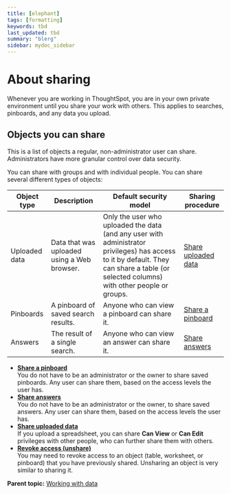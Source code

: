 ```yaml
---
title: [elephant]
tags: [formatting]
keywords: tbd
last_updated: tbd
summary: "blerg"
sidebar: mydoc_sidebar
---
```

# About sharing

Whenever you are working in ThoughtSpot, you are in your own private environment until you share your work with others. This applies to searches, pinboards, and any data you upload.

## Objects you can share

This is a list of objects a regular, non-administrator user can share. Administrators have more granular control over data security.

You can share with groups and with individual people. You can share several different types of objects:

|Object type|Description|Default security model|Sharing procedure|
|-----------|-----------|----------------------|-----------------|
|Uploaded data|Data that was uploaded using a Web browser.|Only the user who uploaded the data (and any user with administrator privileges) has access to it by default. They can share a table (or selected columns) with other people or groups.|[Share uploaded data](share_user_imported_data.html#)|
|Pinboards|A pinboard of saved search results.|Anyone who can view a pinboard can share it.|[Share a pinboard](../../data_security/share_pinboards.html#)|
|Answers|The result of a single search.|Anyone who can view an answer can share it.|[Share answers](../../data_security/share_answers.html#)|

-   **[Share a pinboard](../../../admin/data_security/share_pinboards.html)**  
You do not have to be an administrator or the owner to share saved pinboards. Any user can share them, based on the access levels the user has.
-   **[Share answers](../../../admin/data_security/share_answers.html)**  
You do not have to be an administrator or the owner, to share saved answers. Any user can share them, based on the access levels the user has.
-   **[Share uploaded data](../../../pages/end_user_guide/data_view/share_user_imported_data.html)**  
If you upload a spreadsheet, you can share **Can View** or **Can Edit** privileges with other people, who can further share them with others.
-   **[Revoke access (unshare)](../../../admin/data_security/unshare.html)**  
You may need to revoke access to an object (table, worksheet, or pinboard) that you have previously shared. Unsharing an object is very similar to sharing it.

**Parent topic:** [Working with data](../../../pages/end_user_guide/data_view/data_intro_end_user.html)

